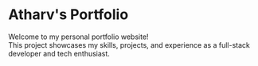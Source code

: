# Atharv's Portfolio

Welcome to my personal portfolio website!  
This project showcases my skills, projects, and experience as a full-stack developer and tech enthusiast.
